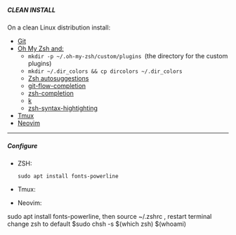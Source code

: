 ##### CLEAN INSTALL

On a clean Linux distribution install:

* [Git](https://git-scm.com/book/en/v2/Getting-Started-Installing-Git)
* [Oh My Zsh and:](https://github.com/ohmyzsh/ohmyzsh)
  * `mkdir -p ~/.oh-my-zsh/custom/plugins `(the directory for the custom plugins)
  * `mkdir ~/.dir_colors && cp dircolors ~/.dir_colors`       
  * [Zsh autosuggestions](https://github.com/zsh-users/zsh-autosuggestions/blob/master/INSTALL.md)
  * [git-flow-completion](https://github.com/bobthecow/git-flow-completion)
  * [zsh-completion](https://github.com/zsh-users/zsh-completions)
  * [k](https://github.com/supercrabtree/k)
  * [zsh-syntax-hightighting](https://github.com/zsh-users/zsh-syntax-highlighting/blob/master/INSTALL.md)
* [Tmux](https://github.com/tmux/tmux/wiki/Installing)
* [Neovim](https://github.com/neovim/neovim/wiki/Installing-Neovim)

---

##### Configure

* ZSH:

    `sudo apt install fonts-powerline`
* Tmux:
* Neovim:


sudo apt install fonts-powerline, then source ~/.zshrc , restart terminal 
change zsh to default 
$sudo chsh -s $(which zsh) $(whoami)
